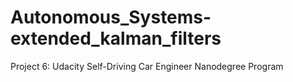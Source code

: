 # Autonomous_Systems-extended_kalman_filters
Project 6: Udacity Self-Driving Car Engineer Nanodegree Program
